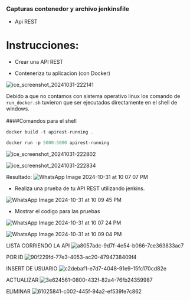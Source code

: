 ### Capturas contenedor y archivo jenkinsfile

- Api REST

# Instrucciones:

- Crear una API REST



- Conteneriza tu aplicacion (con Docker)

![ice_screenshot_20241031-222141](https://github.com/user-attachments/assets/97945544-209a-430a-8664-548395ba00d6)


Debido a que no contamos con sistema operativo linux los comando de `run_docker.sh` tuvieron que ser ejecutados directamente en el shell de windows. 

####Comandos para el shell　

```javascript
docker build -t apirest-running .

docker run -p 5000:5000 apirest-running
```


![ice_screenshot_20241031-222802](https://github.com/user-attachments/assets/4045cfe0-9d8a-4daa-bca1-845521c941ac)

![ice_screenshot_20241031-222834](https://github.com/user-attachments/assets/4367c927-518f-4e2f-a69b-fe12d2792431)


Resultado: 
![WhatsApp Image 2024-10-31 at 10 07 07 PM](https://github.com/user-attachments/assets/704f1517-9947-42c5-bb77-dd2b77025b99)

- Realiza una prueba de tu API REST utilizando jenkins.

![WhatsApp Image 2024-10-31 at 10 09 45 PM](https://github.com/user-attachments/assets/5c2c1426-ce54-43cf-9dbd-6b491ad98d75)


- Mostrar el codigo para las pruebas

![WhatsApp Image 2024-10-31 at 10 07 24 PM](https://github.com/user-attachments/assets/861611cf-0138-445e-9106-9a56ee1fe306)

![WhatsApp Image 2024-10-31 at 10 09 04 PM](https://github.com/user-attachments/assets/681dac3a-f845-4413-aa00-6998c3f61380)

LISTA CORRIENDO LA API
![a8057adc-9d7f-4e54-b066-7ce363833ac7](https://github.com/user-attachments/assets/6ee11359-6213-419e-ad05-e98c31173ae9)

POR ID
![90f229fd-77e3-4053-ac20-4794738409f4](https://github.com/user-attachments/assets/75cf5f7d-e8e5-4fdf-a5ae-62c1c09c3ad3)

INSERT DE USUARIO
![c2debaf1-e7d7-4048-91e9-15fc170cd82e](https://github.com/user-attachments/assets/8aa7ae3d-68fd-47f4-a247-b76977680030)

ACTUALIZAR
![3e624561-0800-432f-82a4-76fb24359987](https://github.com/user-attachments/assets/91dec1c8-10f3-4e9a-8385-e5ac23997cca)

ELIMINAR
![61025841-c002-445f-94a2-ef539fe7c862](https://github.com/user-attachments/assets/a02fb314-7ee6-4d22-8480-89715183197b)







